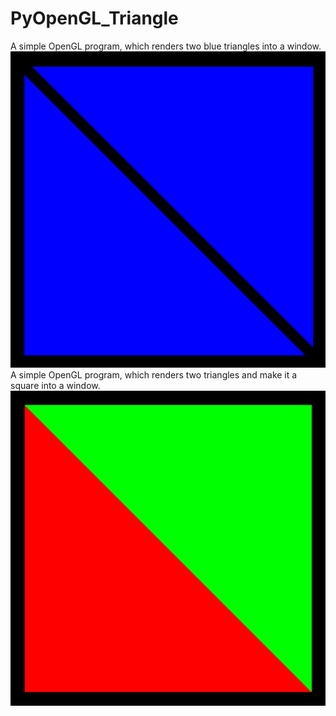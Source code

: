 # PyOpenGL_Triangle
 A simple OpenGL program, which renders two blue triangles into a window.
![Alt text](triangle.png?raw=true "Title")
A simple OpenGL program, which renders two triangles and make it a square into a window.
![Alt text](square.png?raw=true "Title")
